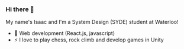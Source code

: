 ### Hi there 👋

My name's Isaac and I'm a System Design (SYDE) student at Waterloo!

- 🌱 Web development (React.js, javascript)
- ⚡ I love to play chess, rock climb and develop games in Unity

<!--
**IsaacYu15/IsaacYu15** is a ✨ _special_ ✨ repository because its `README.md` (this file) appears on your GitHub profile.

Here are some ideas to get you started:

- 🔭 I’m currently working on ...
- 🌱 I’m currently learning ...
- 👯 I’m looking to collaborate on ...
- 🤔 I’m looking for help with ...
- 💬 Ask me about ...
- 📫 How to reach me: ...
- 😄 Pronouns: ...
- ⚡ Fun fact: ...
-->
